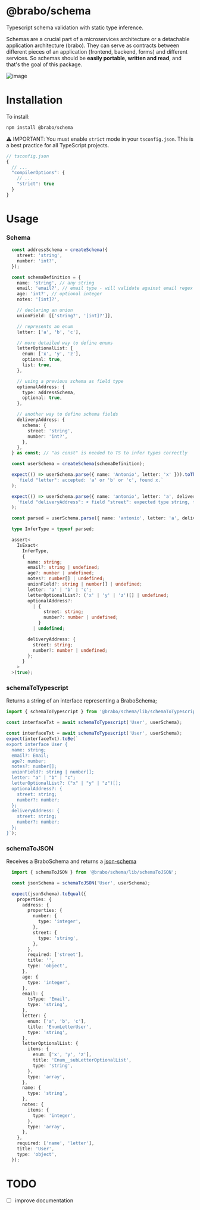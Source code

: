# @brabo/schema
Typescript schema validation with static type inference.

Schemas are a crucial part of a microservices architecture or a detachable application architecture (brabo). 
They can serve as contracts between different pieces of an application (frontend, backend, forms) and different services.
So schemas should be **easily portable, written and read**, and that's the goal of this package.

![image](https://user-images.githubusercontent.com/6221799/151898179-2774489b-8905-4fdb-9575-023de9f3e19a.png)

# Installation

To install:

```sh
npm install @brabo/schema
```

⚠️ IMPORTANT: You must enable `strict` mode in your `tsconfig.json`. This is a best practice for all TypeScript projects.

```ts
// tsconfig.json
{
  // ...
  "compilerOptions": {
    // ...
    "strict": true
  }
}
```

# Usage

### Schema
```ts
  const addressSchema = createSchema({
    street: 'string',
    number: 'int?',
  });

  const schemaDefinition = {
    name: 'string', // any string
    email: 'email?', // email type - will validate against email regex
    age: 'int?', // optional integer
    notes: '[int]?',

    // declaring an union
    unionField: [['string?', '[int]?']],

    // represents an enum
    letter: ['a', 'b', 'c'],

    // more detailed way to define enums
    letterOptionalList: {
      enum: ['x', 'y', 'z'],
      optional: true,
      list: true,
    },

    // using a previous schema as field type
    optionalAddress: {
      type: addressSchema,
      optional: true,
    },

    // another way to define schema fields
    deliveryAddress: {
      schema: {
        street: 'string',
        number: 'int?',
      },
    },
  } as const; // "as const" is needed to TS to infer types correctly

  const userSchema = createSchema(schemaDefinition);

  expect(() => userSchema.parse({ name: 'Antonio', letter: 'x' })).toThrow(
    `field "letter": accepted: 'a' or 'b' or 'c', found x.`
  );

  expect(() => userSchema.parse({ name: 'antonio', letter: 'a', deliveryAddress: {} })).toThrow(
    'field "deliveryAddress": ➤ field "street": expected type string, found undefined.'
  );

  const parsed = userSchema.parse({ name: 'antonio', letter: 'a', deliveryAddress: { street: 'alameda' } });

  type InferType = typeof parsed;

  assert<
    IsExact<
      InferType,
      {
        name: string;
        email?: string | undefined;
        age?: number | undefined;
        notes?: number[] | undefined;
        unionField?: string | number[] | undefined;
        letter: 'a' | 'b' | 'c';
        letterOptionalList?: ('x' | 'y' | 'z')[] | undefined;
        optionalAddress?:
          | {
              street: string;
              number?: number | undefined;
            }
          | undefined;

        deliveryAddress: {
          street: string;
          number?: number | undefined;
        };
      }
    >
  >(true);
```

### schemaToTypescript
Returns a string of an interface representing a BraboSchema;
``` ts
import { schemaToTypescript } from '@brabo/schema/lib/schemaToTypescript';

const interfaceTxt = await schemaToTypescript('User', userSchema);

const interfaceTxt = await schemaToTypescript('User', userSchema);
expect(interfaceTxt).toBe(`
export interface User {
  name: string;
  email?: Email;
  age?: number;
  notes?: number[];
  unionField?: string | number[];
  letter: "a" | "b" | "c";
  letterOptionalList?: ("x" | "y" | "z")[];
  optionalAddress?: {
    street: string;
    number?: number;
  };
  deliveryAddress: {
    street: string;
    number?: number;
  };
}`);
```

### schemaToJSON
Receives a BraboSchema and returns a [json-schema](https://json-schema.org/)

``` ts
  import { schemaToJSON } from '@brabo/schema/lib/schemaToJSON';

  const jsonSchema = schemaToJSON('User', userSchema);

  expect(jsonSchema).toEqual({
    properties: {
      address: {
        properties: {
          number: {
            type: 'integer',
          },
          street: {
            type: 'string',
          },
        },
        required: ['street'],
        title: '',
        type: 'object',
      },
      age: {
        type: 'integer',
      },
      email: {
        tsType: 'Email',
        type: 'string',
      },
      letter: {
        enum: ['a', 'b', 'c'],
        title: 'EnumLetterUser',
        type: 'string',
      },
      letterOptionalList: {
        items: {
          enum: ['x', 'y', 'z'],
          title: 'Enum__subLetterOptionalList',
          type: 'string',
        },
        type: 'array',
      },
      name: {
        type: 'string',
      },
      notes: {
        items: {
          type: 'integer',
        },
        type: 'array',
      },
    },
    required: ['name', 'letter'],
    title: 'User',
    type: 'object',
  });
```

# TODO
- [ ] improve documentation
